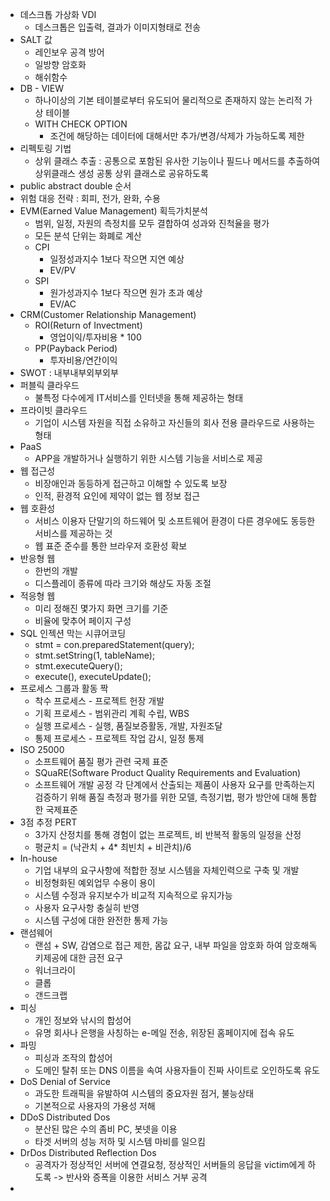 - 데스크톱 가상화 VDI
	- 데스크톱은 입출력, 결과가 이미지형태로 전송
-  SALT 값
	- 레인보우 공격 방어
	- 일방향 암호화
	- 해쉬함수
- DB - VIEW
	- 하나이상의 기본 테이블로부터 유도되어 물리적으로 존재하지 않는 논리적 가상 테이블
	- WITH CHECK OPTION
		- 조건에 해당하는 데이터에 대해서만 추가/변경/삭제가 가능하도록 제한
- 리펙토링 기법
	- 상위 클래스 추출 : 공통으로 포함된 유사한 기능이나 필드나 메서드를 추출하여 상위클래스 생성 공통 상위 클래스로 공유하도록
- public abstract double 순서
- 위험 대응 전략 : 회피, 전가, 완화, 수용
- EVM(Earned Value Management) 획득가치분석
	- 범위, 일정, 자원의 측정치를 모두 결합하여 성과와 진척율을 평가
	- 모든 분석 단위는 화폐로 계산
	- CPI
		- 일정성과지수 1보다 작으면 지연 예상
		- EV/PV
	- SPI
		- 원가성과지수 1보다 작으면 원가 초과 예상
		- EV/AC
- CRM(Customer Relationship Management)
	- ROI(Return of Invectment)
		- 영업이익/투자비용 * 100
	- PP(Payback Period)
		- 투자비용/연간이익
- SWOT : 내부내부외부외부
- 퍼블릭 클라우드
	- 불특정 다수에게 IT서비스를 인터넷을 통해 제공하는 형태
- 프라이빗 클라우드
	- 기업이 시스템 자원을 직접 소유하고 자신들의 회사 전용 클라우드로 사용하는 형태
- PaaS
	- APP을 개발하거나 실행하기 위한 시스템 기능을 서비스로 제공
- 웹 접근성
	- 비장애인과 동등하게 접근하고 이해할 수 있도록 보장
	- 인적, 환경적 요인에 제약이 없는 웹 정보 접근
- 웹 호환성
	- 서비스 이용자 단말기의 하드웨어 및 소프트웨어 환경이 다른 경우에도 동등한 서비스를 제공하는 것
	- 웹 표준 준수를 통한 브라우저 호환성 확보
- 반응형 웹
	- 한번의 개발
	- 디스플레이 종류에 따라 크기와 해상도 자동 조절
- 적응형 웹
	- 미리 정해진 몇가지 화면 크기를 기준
	- 비율에 맞추어 페이지 구성
- SQL 인젝션 막는 시큐어코딩
	- stmt = con.preparedStatement(query);
	- stmt.setString(1, tableName);
	- stmt.executeQuery();
	- execute(), executeUpdate();
- 프로세스 그룹과 활동 짝
	- 착수 프로세스 - 프로젝트 헌장 개발
	- 기획 프로세스 - 범위관리 계획 수립, WBS
	- 실행 프로세스 - 실행, 품질보증활동, 개발, 자원조달
	- 통제 프로세스 - 프로젝트 작업 감시, 일정 통제 
- ISO 25000
	- 소프트웨어 품질 평가 관련 국제 표준
	- SQuaRE(Software Product Quality Requirements and Evaluation)
	- 소프트웨어 개발 공정 각 단계에서 산출되는 제품이 사용자 요구를 만족하는지 검증하기 위해 품질 측정과 평가를 위한 모델, 측정기법, 평가 방안에 대해 통합한 국제표준
- 3점 추정 PERT
	- 3가지 산정치를 통해 경험이 없는 프로젝트, 비 반복적 활동의 일정을 산정
	- 평균치 = (낙관치 + 4* 최빈치 + 비관치)/6
- In-house
	- 기업 내부의 요구사항에 적합한 정보 시스템을 자체인력으로 구축 및 개발
	- 비정형화된 예외업무 수용이 용이
	- 시스템 수정과 유지보수가 비교적 지속적으로 유지가능
	- 사용자 요구사항 충실히 반영
	- 시스템 구성에 대한 완전한 통제 가능
- 랜섬웨어
	- 랜섬 + SW, 감염으로 접근 제한, 몸값 요구, 내부 파일을 암호화 하여 암호해독 키제공에 대한 금전 요구
	- 워너크라이
	- 클롭
	- 갠드크랩
- 피싱
	- 개인 정보와 낚시의 합성어
	- 유명 회사나 은행을 사칭하는 e-메일 전송, 위장된 홈페이지에 접속 유도
- 파밍
	- 피싱과 조작의 합성어
	- 도메인 탈취 또는 DNS 이름을 속여 사용자들이 진짜 사이트로 오인하도록 유도
- DoS Denial of Service
	- 과도한 트래픽을 유발하여 시스템의 중요자원 점거, 불능상태
	- 기본적으로 사용자의 가용성 저해
- DDoS Distributed Dos
	- 분산된 많은 수의 좀비 PC, 봇넷을 이용
	- 타겟 서버의 성능 저하 및 시스템 마비를 일으킴
- DrDos Distributed Reflection Dos
	- 공격자가 정상적인 서버에 연결요청, 정상적인 서버들의 응답을 victim에게 하도록 -> 반사와 증폭을 이용한 서비스 거부 공격
- 